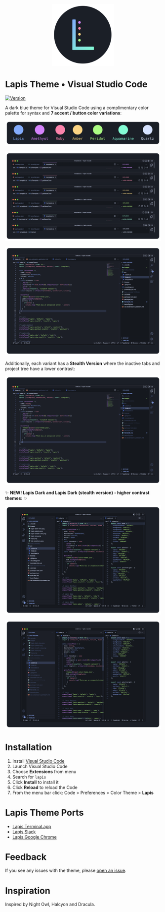 <p align="center"><img style="width: 200px" src="https://raw.githubusercontent.com/aslbarnett/lapis-vscode/main/images/logo.png" /></p>

# Lapis Theme • Visual Studio Code

[![Version](https://vsmarketplacebadge.apphb.com/version/AlexBarnett.lapis-vscode.svg?subject=Lapis&colorA=1B1F27&colorB=83ABFC)](https://marketplace.visualstudio.com/items?itemName=AlexBarnett.lapis-vscode)

A dark blue theme for Visual Studio Code using a complimentary color palette for syntax and **7 accent / button color variations**:

![Screenshot](https://raw.githubusercontent.com/aslbarnett/lapis-vscode/main/images/lapis-palette.png)

![Screenshot](https://raw.githubusercontent.com/aslbarnett/lapis-vscode/main/images/tab-variations.png)

![Screenshot](https://raw.githubusercontent.com/aslbarnett/lapis-vscode/main/images/lapis-view.png)

Additionally, each variant has a **Stealth Version** where the inactive tabs and project tree have a lower contrast:

![Screenshot](https://raw.githubusercontent.com/aslbarnett/lapis-vscode/main/images/lapis-stealth-view.png)

✨ **NEW! Lapis Dark and Lapis Dark (stealth version) - higher contrast themes:** ✨

![Screenshot](https://raw.githubusercontent.com/aslbarnett/lapis-vscode/main/images/lapis-dark-view.png)

![Screenshot](https://raw.githubusercontent.com/aslbarnett/lapis-vscode/main/images/lapis-dark-stealth-view.png)

# Installation

1.  Install [Visual Studio Code](https://code.visualstudio.com/)
2.  Launch Visual Studio Code
3.  Choose **Extensions** from menu
4.  Search for `lapis`
5.  Click **Install** to install it
6.  Click **Reload** to reload the Code
7.  From the menu bar click: Code > Preferences > Color Theme > **Lapis**

# Lapis Theme Ports

- [Lapis Terminal.app](https://github.com/aslbarnett/lapis-theme-terminal-app)
- [Lapis Slack](https://github.com/aslbarnett/lapis-theme-slack)
- [Lapis Google Chrome](https://chrome.google.com/webstore/detail/lapis-chrome-theme/hmcmhgomamidaaodladnploplghibodb)

# Feedback

If you see any issues with the theme, please [open an issue](https://github.com/aslbarnett/lapis-vscode/issues).

# Inspiration

Inspired by Night Owl, Halcyon and Dracula.
